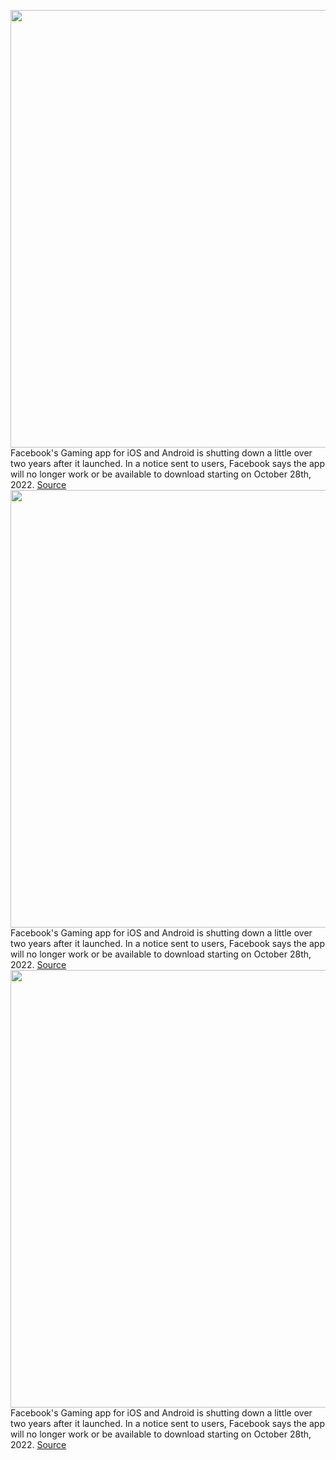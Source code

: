 <img src='https://cdn.vox-cdn.com/thumbor/9S4cjyiJvcGILeeipuujYvhaI7w=/0x0:720x480/1200x800/filters:focal(303x183:417x297)/cdn.vox-cdn.com/uploads/chorus_image/image/71302221/acastro_210722_1777_facebookgaming_720.0.jpg' width='700px' /><br/>
Facebook's Gaming app for iOS and Android is shutting down a little over two years after it launched. In a notice sent to users, Facebook says the app will no longer work or be available to download starting on October 28th, 2022.
<a href='https://www.theverge.com/2022/8/30/23328568/facebook-gaming-mobile-app-shutting-down-october-2022'> Source <a/><img src='https://cdn.vox-cdn.com/thumbor/9S4cjyiJvcGILeeipuujYvhaI7w=/0x0:720x480/1200x800/filters:focal(303x183:417x297)/cdn.vox-cdn.com/uploads/chorus_image/image/71302221/acastro_210722_1777_facebookgaming_720.0.jpg' width='700px' /><br/>
Facebook's Gaming app for iOS and Android is shutting down a little over two years after it launched. In a notice sent to users, Facebook says the app will no longer work or be available to download starting on October 28th, 2022.
<a href='https://www.theverge.com/2022/8/30/23328568/facebook-gaming-mobile-app-shutting-down-october-2022'> Source <a/><img src='https://cdn.vox-cdn.com/thumbor/9S4cjyiJvcGILeeipuujYvhaI7w=/0x0:720x480/1200x800/filters:focal(303x183:417x297)/cdn.vox-cdn.com/uploads/chorus_image/image/71302221/acastro_210722_1777_facebookgaming_720.0.jpg' width='700px' /><br/>
Facebook's Gaming app for iOS and Android is shutting down a little over two years after it launched. In a notice sent to users, Facebook says the app will no longer work or be available to download starting on October 28th, 2022.
<a href='https://www.theverge.com/2022/8/30/23328568/facebook-gaming-mobile-app-shutting-down-october-2022'> Source <a/>